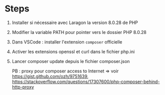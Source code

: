 # Steps

1. Installer si nécessaire avec Laragon la version 8.0.28 de PHP
2. Modifier la variable PATH pour pointer vers le dossier PHP 8.0.28
3. Dans VSCode : installer l'extension `composer` officielle
3. Activer les extensions openssl et curl dans le fichier php.ini
4. Lancer composer update depuis le fichier composer.json

    PB : proxy pour composer access to Internet => voir https://gist.github.com/ozh/9751639, https://stackoverflow.com/questions/17307600/php-composer-behind-http-proxy 